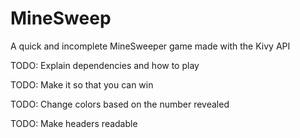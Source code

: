 # MineSweep
A quick and incomplete MineSweeper game made with the Kivy API

TODO: Explain dependencies and how to play

TODO: Make it so that you can win

TODO: Change colors based on the number revealed

TODO: Make headers readable
